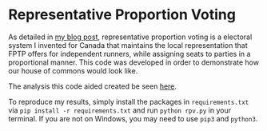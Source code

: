 # Representative Proportion Voting

As detailed in [my blog post](https://blog.elijahlopez.ca/posts/representative-proportional-voting/),
representative proportion voting is a electoral system I invented for Canada that maintains the local representation that FPTP
offers for independent runners, while assigning seats to parties in a proportional manner. This code was developed
in order to demonstrate how our house of commons would look like.

The analysis this code aided created be seen [here](https://blog.elijahlopez.ca/posts/representative-proportional-voting/#2021-general-elections-fptp-versus-rpv).

To reproduce my results, simply install the packages in `requirements.txt` via `pip install -r requirements.txt` and
run `python rpv.py` in your terminal. If you are not on Windows, you may need to use `pip3` and `python3`.
